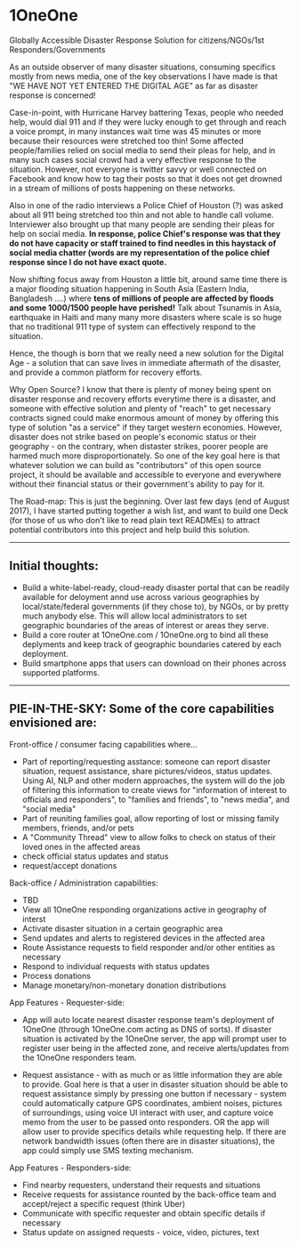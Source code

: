 # 1OneOne
Globally Accessible Disaster Response Solution for citizens/NGOs/1st Responders/Governments

As an outside observer of many disaster situations, consuming specifics mostly from news media, one of the key observations I have made is that "WE HAVE NOT YET ENTERED THE DIGITAL AGE" as far as disaster response is
concerned!

Case-in-point, with Hurricane Harvey battering Texas, people who needed help, would dial 911 and if they were lucky enough to get through and reach a voice prompt, in many instances wait time was 45 minutes or more because their resources were stretched too thin! Some affected people/families relied on social media to send their pleas for help, and in many such cases social crowd had a very effective response to the situation. However, not everyone is twitter savvy or well connected on Facebook and know how to tag their posts so that it does not get drowned in a stream of millions of posts happening on these networks. 

Also in one of the radio interviews a Police Chief of Houston (?) was asked about all 911 being stretched too thin and not able to handle call volume. Interviewer also brought up that many people are sending their pleas for help on social media. **In response, police Chief's response was that they do not have capacity or staff trained to find needles in this haystack of social media chatter (words are my representation of the police chief response since I do not have exact quote.**

Now shifting focus away from Houston a little bit, around same time there is a major flooding situation happening in South Asia (Eastern India, Bangladesh ....) where **tens of millions of people are affected by floods and some 1000/1500 people have perished!** Talk about Tsunamis in Asia, earthquake in Haiti and many many more disasters where scale is so huge that no traditional 911 type of system can effectively respond to the situation. 

Hence, the though is born that we really need a new solution for the Digital Age - a solution that can save lives in immediate aftermath of the disaster, and provide a common platform for recovery efforts.

Why Open Source?
I know that there is plenty of money being spent on disaster response and recovery efforts everytime there is a disaster, and someone with effective solution and plenty of "reach" to get necessary contracts signed could make enormous amount of money by offering this type of solution "as a service" if they target western economies. However, disaster does not strike based on people's economic status or their geography - on the contrary, when distaster strikes, poorer people are harmed much more disproportionately. So one of the key goal here is that whatever solution we can build as "contributors" of this open source project, it should be available and accessible to everyone and everywhere without their financial status or their government's ability to pay for it. 

The Road-map:
This is just the beginning. Over last few days (end of August 2017), I have started putting together a wish list, and want to build one Deck (for those of us who don't like to read plain text READMEs) to attract potential contributors into this project and help build this solution.

---------------------------------------------
Initial thoughts:
---------------------------------------------
- Build a white-label-ready, cloud-ready disaster portal that can be readily available for deloyment annd use across various geographies
by local/state/federal governments (if they chose to), by NGOs, or by pretty much anybody else. This will allow local administrators to set geographic boundaries of the areas of interest or areas they serve.
- Build a core router at 1OneOne.com / 1OneOne.org to bind all these deplyments and keep track of geographic boundaries catered by each deployment.
- Build smartphone apps that users can download on their phones across supported platforms. 

-------------------------------------------------------------
PIE-IN-THE-SKY: Some of the core capabilities envisioned are:
-------------------------------------------------------------
Front-office / consumer facing capabilities where...
  - Part of reporting/requesting asstance: someone can report disaster situation, request assistance, share pictures/videos, status updates. Using AI, NLP and other modern approaches, the system will do the job of filtering this information to create views for "information of interest to officials and responders", to "families and friends", to "news media", and "social media"
  - Part of reuniting families goal, allow reporting of lost or missing family members, friends, and/or pets
  - A "Community Thread" view to allow folks to check on status of their loved ones in the affected areas
  - check official status updates and status 
  - request/accept donations
  
Back-office / Administration capabilities:
- TBD
- View all 1OneOne responding organizations active in geography of interst
- Activate disaster situation in a certain geographic area
- Send updates and alerts to registered devices in the affected area
- Route Assistance requests to field responder and/or other entities as necessary
- Respond to individual requests with status updates
- Process donations
- Manage monetary/non-monetary donation distributions
  
App Features - Requester-side:
- App will auto locate nearest disaster response team's deployment of 1OneOne (through 1OneOne.com acting as DNS of sorts). If disaster situation is activated by the 1OneOne server, the app will prompt user to register user being in the affected zone, and receive alerts/updates from the 1OneOne responders team. 

- Request assistance - with as much or as little information they are able to provide. Goal here is that a user in disaster situation should be able to request assistance simply by pressing one button if necessary - system could automatically catpure GPS coordinates, ambient noises, pictures of surroundings, using voice UI interact with user, and capture voice memo from the user to be passed onto responders. OR the app will allow user to provide specifics details while requesting help. If there are network bandwidth issues (often there are in disaster situations), the app could simply use SMS texting mechanism.


App Features - Responders-side:
- Find nearby requesters, understand their requests and situations
- Receive requests for assistance rounted by the back-office team and accept/reject a specific request (think Uber)
- Communicate with specific requester and obtain specific details if necessary
- Status update on assigned requests - voice, video, pictures, text












